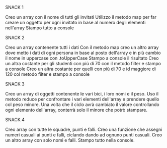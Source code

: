 SNACK 1

Creo un array con il nome di tutti gli invitati
Utilizzo il metodo map per far creare un oggetto per ogni invitato in base al numero degli elementi nell'array
Stampo tutto a console


SNACK 2

Creo un array contenente tutti i dati
Con il metodo map creo un altro array dove metto i dati di ogni persona in base al posto dell'array e in più cambio il nome in uppercase con .toUpperCase
Stampo a console il risultato
Creo un altra costante per gli studenti con più di 70 con il metodo filter e stampo a console
Creo un altra costante per quelli con più di 70 e id maggiore di 120 col metodo filter e stampo a console


SNACK 3

Creo un array di oggetti contenente le vari bici, i loro nomi e il peso.
Uso il metodo reduce per confrontare i vari elementi dell'array e prendere quello col peso minore.
Una volta che il ciclo avrà cambiato il valore controllando ogni elemento dell'array, conterrà solo il minore che potrò stampare.


SNACK 4

Creo array con tutte le squadre, punti e falli. 
Creo una funzione che assegni numeri casuali ai punti e falli, ciclando dando ad ognuno punti casuali.
Creo un altro array con solo nomi e falli. 
Stampo tutto nella console.
